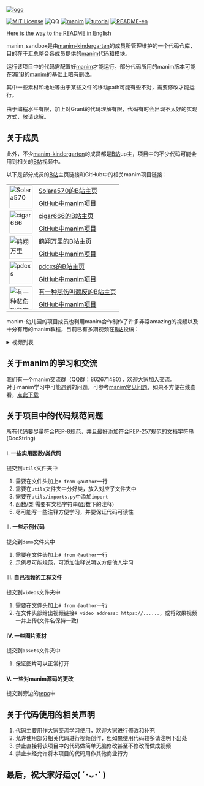 [![logo](assets/logo.png)](https://github.com/manim-kindergarten)

[![MIT License](https://img.shields.io/badge/license-MIT-blue.svg?style=flat)](http://choosealicense.com/licenses/mit/)
![QQ](https://img.shields.io/badge/QQ-862671480-red.svg?style=flat)
[![manim](https://img.shields.io/badge/manim-ver.MK-orange.svg)](https://github.com/manim-kindergarten/manim)
[![tutorial](https://img.shields.io/badge/tutorial-on_bilibili-ff69b4.svg)](https://space.bilibili.com/171431343/favlist?fid=947158443)
[![README-en](https://img.shields.io/badge/README-en-brightgreen)](https://github.com/manim-kindergarten/manim_sandbox/blob/master/README-EN.md)

[Here is the way to the README in English](https://github.com/manim-kindergarten/manim_sandbox/blob/master/README-EN.md)

manim_sandbox是由[manim-kindergarten](https://github.com/manim-kindergarten)的成员所管理维护的一个代码仓库，目的在于汇总整合各成员提供的[manim](https://github.com/3b1b/manim)代码和模块。

运行该项目中的代码需配置好[manim](https://github.com/3b1b/manim)才能运行。部分代码所用的manim版本可能在[3B1B](https://github.com/3b1b)的[manim](https://github.com/3b1b/manim)的基础上略有删改。

其中一些素材和地址等由于某些文件的移动path可能有些不对，需要修改才能运行。<br>  
由于编程水平有限，加上对Grant的代码理解有限，代码有时会出现不太好的实现方式，敬请谅解。

## 关于成员

此外，不少[manim-kindergarten](https://github.com/manim-kindergarten)的成员都是[B站](https://www.bilibili.com/)up主，项目中的不少代码可能会用到相关的[B站](https://www.bilibili.com/)视频中。<br>

以下是部分成员的[B站](https://www.bilibili.com/)主页链接和GitHub中的相关manim项目链接：

<table>
  <tr>
    <td rowspan="2">
      <a href="https://github.com/Solara570" target="_blank">
        <img src="https://avatars3.githubusercontent.com/u/21032813?s=460&u=43ba8a5a95fe1bc00bd7baedcd2c63987426faa6&v=4" alt="Solara570" width="60" height="60">
      </a>
    </td>
    <td><a href="https://space.bilibili.com/3557916/">Solara570的B站主页</a></td>
  </tr>
  <tr>
    <td><a href="https://github.com/Solara570/demo-solara">GitHub中manim项目</a></td>
  </tr>
  <tr>
    <td rowspan="2">
      <a href="https://github.com/cigar666" target="_blank">
        <img src="https://avatars0.githubusercontent.com/u/37494715?s=400&u=1c0608b3aaeee0116720a5bc79bb55738ef14277&v=4" alt="cigar666" width="60"
        height="60">
      </a>
    </td>
    <td><a href="https://space.bilibili.com/66806831/">cigar666的B站主页</a></td>
  </tr>
  <tr>
    <td><a href="https://github.com/cigar666/my_manim_projects">GitHub中manim项目</a></td>
  </tr>
  <tr>
    <td rowspan="2">
      <a href="https://github.com/Tony031218" target="_blank">
        <img src="https://avatars1.githubusercontent.com/u/44120331?s=460&u=fd846e0820e2880970eb1081ea4a47f84a8708db&v=4" alt="鹤翔万里" width="60"
        height="60">
      </a>
    </td>
    <td><a href="https://space.bilibili.com/171431343/">鹤翔万里的B站主页</a></td>
  </tr>
  <tr>
    <td><a href="https://github.com/Tony031218/manim_projects">GitHub中manim项目</a></td>
  </tr>
  <tr>
    <td rowspan="2">
      <a href="https://github.com/pdcxs" target="_blank">
        <img src="https://avatars0.githubusercontent.com/u/3760797?s=460&u=f410435b95a8ed363008daef04b67fbb627260ee&v=4" alt="pdcxs" width="60"
        height="60">
      </a>
    </td>
    <td><a href="https://space.bilibili.com/10707223/">pdcxs的B站主页</a></td>
  </tr>
  <tr>
    <td><a href="https://github.com/pdcxs/ManimProjects">GitHub中manim项目</a></td>
  </tr>
  <tr>
    <td rowspan="2">
      <a href="https://github.com/136108Haumea" target="_blank" alt="有一种悲伤叫颓废">
        <img src="https://avatars0.githubusercontent.com/u/61341382?s=460&u=9e467aec700e2024c2583112f2388c0234ccc3d6&v=4" alt="有一种悲伤叫颓废" width="60"
        height="60">
      </a>
    </td>
    <td><a href="https://space.bilibili.com/387821788/">有一种悲伤叫颓废的B站主页</a></td>
  </tr>
  <tr>
    <td><a href="https://github.com/136108Haumea/my-manim">GitHub中manim项目</a></td>
  </tr>
</table>

manim-幼儿园的项目成员也利用manim合作制作了许多非常amazing的视频以及十分有用的manim教程，目前已有多期视频在[B站](https://www.bilibili.com/)投稿：

<details>
<summary>视频列表</summary>
<table>
  <tr>
    <td>
      <a href="https://www.bilibili.com/video/BV1P741117QQ" target="_blank">
        <img src="https://i2.hdslb.com/bfs/archive/d178fe90ac1baef6e73ea2a2721394131a8794e1.jpg@380w_240h_100Q_1c.webp" width="95" height="60">
      </a>
    </td>
    <td><a href="https://www.bilibili.com/video/BV1P741117QQ">自然数立方和公式的七种妙证</a></td>
  </tr>
  <tr>
    <td>
      <a href="https://www.bilibili.com/video/BV1zC4y147T3" target="_blank">
        <img src="https://i1.hdslb.com/bfs/archive/b4c992889f88dbda1c940c8c3705f46d58de3962.jpg@380w_240h_100Q_1c.webp" width="95" height="60">
      </a>
    </td>
    <td><a href="https://www.bilibili.com/video/BV1zC4y147T3">十二例amazing的包络线欣赏</a></td>
  </tr>
  <tr>
    <td>
      <a href="https://www.bilibili.com/video/BV1p54y197cC" target="_blank">
        <img src="https://i2.hdslb.com/bfs/archive/cdb967d3a2191130fa649a220d79ec54f2d4fcbb.jpg@380w_240h_100Q_1c.webp" width="95" height="60">
      </a>
    </td>
    <td><a href="https://www.bilibili.com/video/BV1p54y197cC">manim教程 第一讲 物体的位置与坐标变换</a></td>
  </tr>
  <tr>
    <td>
      <a href="https://www.bilibili.com/video/BV1kA411b7kq" target="_blank">
        <img src="https://i1.hdslb.com/bfs/archive/fdacbf3a0a301e3d91e45e26c5bd2e79cf512292.jpg@380w_240h_100Q_1c.webp" width="95" height="60">
      </a>
    </td>
    <td><a href="https://www.bilibili.com/video/BV1kA411b7kq">manim教程 第二讲 manim常用几何类</a></td>
  </tr>
  <tr>
    <td>
      <a href="https://www.bilibili.com/video/BV1vZ4y1x7hT" target="_blank">
        <img src="https://i1.hdslb.com/bfs/archive/2076509b9257d9549cb24a18c8bd52664aff7c61.jpg@380w_240h_100Q_1c.webp" width="95" height="60">
      </a>
    </td>
    <td><a href="https://www.bilibili.com/video/BV1vZ4y1x7hT" title="这个是翔鸽单独完成哒">manim教程 第三讲 颜色的表示、运算与设置</a></td>
  </tr>
  <tr>
    <td>
      <a href="https://www.bilibili.com/video/BV1CC4y1H7kp" target="_blank">
        <img src="https://i2.hdslb.com/bfs/archive/77b304cd3bee503872e1107cffb5e3b73be745cf.jpg@380w_240h_100Q_1c.webp" width="95" height="60">
      </a>
    </td>
    <td><a href="https://www.bilibili.com/video/BV1CC4y1H7kp" title="这个也是翔鸽单独完成哒">manim教程 第四讲 SVG、图片与文字</a></td>
  </tr>
  <tr>
    <td>
      <a href="https://www.bilibili.com/video/BV1ug4y1q7nu/" target="_blank">
        <img src="https://i1.hdslb.com/bfs/archive/43e1395c6e463535e7b445510a0e6479275c28cf.jpg@380w_240h_100Q_1c.webp" width="95" height="60">
      </a>
    </td>
    <td><a href="https://www.bilibili.com/video/BV1ug4y1q7nu/" title="这个还是翔鸽单独完成哒">manim教程 第五讲 坐标系统与图像</a></td>
  </tr>
</table>
</details>

## 关于manim的学习和交流

我们有一个manim交流群（QQ群：862671480），欢迎大家加入交流。<br>
对于manim学习中可能遇到的问题，可参考[manim常见问题](https://github.com/manim-kindergarten/manim_sandbox/blob/problems/problems.pdf)，如果不方便在线查看，[点此下载](https://github.com/manim-kindergarten/manim_sandbox/blob/problems/problems.pdf?raw=True)<br>

## 关于项目中的代码规范问题

所有代码要尽量符合[PEP-8](https://www.python.org/dev/peps/pep-0008/)规范，并且最好添加符合[PEP-257](https://www.python.org/dev/peps/pep-0257/)规范的文档字符串(DocString)

#### Ⅰ. 一些实用函数/类代码
提交到`utils`文件夹中
  1. 需要在文件头加上`# from @author`一行
  2. 需要在`utils`文件夹中分好类，放入对应子文件夹中
  3. 需要在`utils/imports.py`中添加`import`
  4. 函数/类 需要有文档字符串(函数下的注释)
  5. 尽可能写一些注释方便学习，并要保证代码可读性
#### Ⅱ. 一些示例代码
提交到`demo`文件夹中
  1. 需要在文件头加上`# from @author`一行
  2. 示例尽可能规范，可添加注释说明以方便他人学习
#### Ⅲ. 自己视频的工程文件
提交到`videos`文件夹中
  1. 需要在文件头加上`# from @author`一行
  2. 在文件头部给出视频链接`# video address: https://......`，或将效果视频一并上传(文件名保持一致)
#### Ⅳ. 一些图片素材
提交到`assets`文件夹中
  1. 保证图片可以正常打开
#### Ⅴ. 一些对manim源码的更改
提交到旁边的[repo](https://github.com/manim-kindergarten/manim)中

## 关于代码使用的相关声明

  1. 代码主要用作大家交流学习使用，欢迎大家进行修改和补充<br>
  2. 允许使用部分相关代码进行视频创作，但如果使用代码较多请注明下出处<br>
  3. 禁止直接将该项目中的代码做简单无脑修改甚至不修改而做成视频<br>
  4. 禁止未经允许将本项目的代码用作其他商业行为<br>


最后，祝大家好运ღ( ´･ᴗ･` )
------------------
